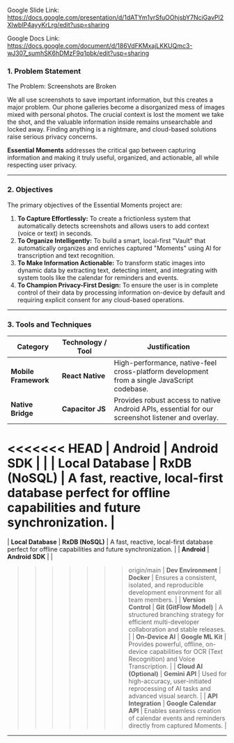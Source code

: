 Google Slide Link: https://docs.google.com/presentation/d/1dATYm1yrSfuOOhjsbY7NciGavPl2XIwblP4ayyKrLrg/edit?usp=sharing

Google Docs Link: https://docs.google.com/document/d/186VdFKMxajLKKUQmc3-wJ307_sumhSK6hDMzF9q1pbk/edit?usp=sharing


### 1. Problem Statement

The Problem: Screenshots are Broken

We all use screenshots to save important information, but this creates a major problem. Our phone galleries become a disorganized mess of images mixed with personal photos. The crucial context is lost the moment we take the shot, and the valuable information inside remains unsearchable and locked away. Finding anything is a nightmare, and cloud-based solutions raise serious privacy concerns.

**Essential Moments** addresses the critical gap between capturing information and making it truly useful, organized, and actionable, all while respecting user privacy.

---

### 2. Objectives

The primary objectives of the Essential Moments project are:

1.  **To Capture Effortlessly:** To create a frictionless system that automatically detects screenshots and allows users to add context (voice or text) in seconds.
2.  **To Organize Intelligently:** To build a smart, local-first "Vault" that automatically organizes and enriches captured "Moments" using AI for transcription and text recognition.
3.  **To Make Information Actionable:** To transform static images into dynamic data by extracting text, detecting intent, and integrating with system tools like the calendar for reminders and events.
4.  **To Champion Privacy-First Design:** To ensure the user is in complete control of their data by processing information on-device by default and requiring explicit consent for any cloud-based operations.

---

### 3. Tools and Techniques

| Category                | Technology / Tool       | Justification                                                                                          |
| ----------------------- | ----------------------- | ------------------------------------------------------------------------------------------------------ |
| **Mobile Framework**    | **React Native**        | High-performance, native-feel cross-platform development from a single JavaScript codebase.            |
| **Native Bridge**       | **Capacitor JS**        | Provides robust access to native Android APIs, essential for our screenshot listener and overlay.      |
<<<<<<< HEAD
| **Android**             | **Android SDK**         |                                                                                                        |
| **Local Database**      | **RxDB (NoSQL)**        | A fast, reactive, local-first database perfect for offline capabilities and future synchronization.    |
=======
| **Local Database**      | **RxDB (NoSQL)**        | A fast, reactive, local-first database perfect for offline capabilities and future synchronization.    |
| **Android**             | **Android SDK**         |                                                                                                        |
>>>>>>> origin/main
| **Dev Environment**     | **Docker**              | Ensures a consistent, isolated, and reproducible development environment for all team members.         |
| **Version Control**     | **Git (GitFlow Model)** | A structured branching strategy for efficient multi-developer collaboration and stable releases.       |
| **On-Device AI**        | **Google ML Kit**       | Provides powerful, offline, on-device capabilities for OCR (Text Recognition) and Voice Transcription. |
| **Cloud AI (Optional)** | **Gemini API**          | Used for high-accuracy, user-initiated reprocessing of AI tasks and advanced visual search.            |
| **API Integration**     | **Google Calendar API** | Enables seamless creation of calendar events and reminders directly from captured Moments.             |

---
